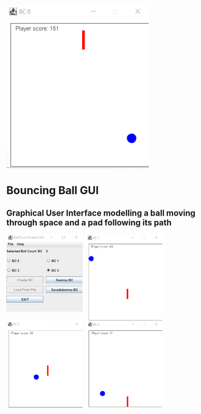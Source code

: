 



<img src="https://raw.githubusercontent.com/taylorkrn/BouncingBallGUI/main/images/BallCourt.png"
        style="align: center; float: center" />

# Bouncing Ball GUI

## Graphical User Interface modelling a ball moving through space and a pad following its path


<img src="https://raw.githubusercontent.com/taylorkrn/BouncingBallGUI/main/images/GUI%20Control.png"
    style="float: left; margin-right: 10px;"
    width="200"/> <img src="https://raw.githubusercontent.com/taylorkrn/BouncingBallGUI/main/images/BallCourt1.png"
    style="float: left; margin-right: 10px;"
    width="200"/> <img src="https://raw.githubusercontent.com/taylorkrn/BouncingBallGUI/main/images/BallCourt2.png"
    style="float: left; margin-right: 10px;"
    width="200"/> <img src="https://raw.githubusercontent.com/taylorkrn/BouncingBallGUI/main/images/BallCourt3.png"
    style="float: left; margin-right: 10px;"
    width="200"/>
